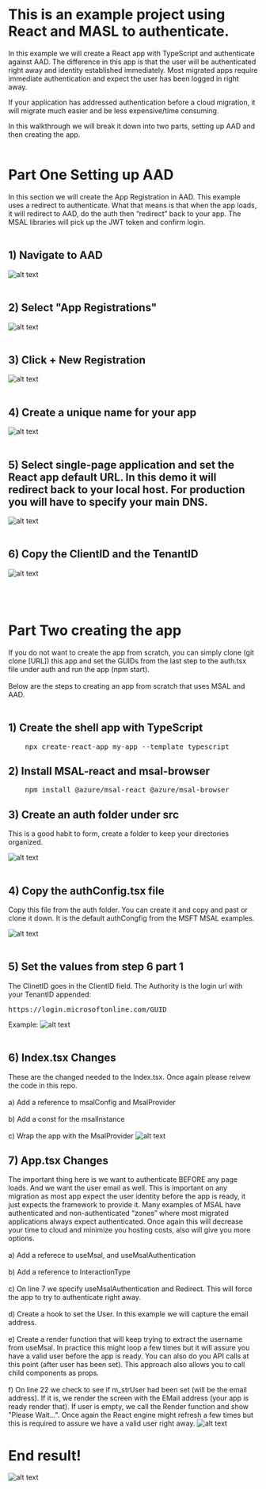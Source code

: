 # This is an example project using React and MASL to authenticate.

In this example we will create a React app with TypeScript and authenticate against AAD. The difference in this app is that the user will be authenticated right away and identity established immediately. Most migrated apps require immediate authentication and expect the user has been logged in right away. 

If your application has addressed authentication before a cloud migration, it will migrate much easier and be less expensive/time consuming. 

In this walkthrough we will break it down into two parts, setting up AAD and then creating the app. 
<br><br>
# Part One Setting up AAD
In this section we will create the App Registration in AAD. This example uses a redirect to authenticate. What that means is that when the app loads, it will redirect to AAD, do the auth then “redirect” back to your app. The MSAL libraries will pick up the JWT token and confirm login. 
<br><br>
## 1) Navigate to AAD
![alt text](./Screen/1.png)
<br><br>
## 2) Select "App Registrations"
![alt text](./Screen/2.png)
<br><br>
## 3) Click + New Registration
![alt text](./Screen/3.png)
<br><br>
## 4) Create a unique name for your app
![alt text](./Screen/4.png)
<br><br>
## 5) Select single-page application and set the React app default URL. In this demo it will redirect back to your local host. For production you will have to specify your main DNS.
![alt text](./Screen/5.png)
<br><br>
## 6) Copy the ClientID and the TenantID
![alt text](./Screen/6.png)
<br><br>
<br><br>
# Part Two creating the app
If you do not want to create the app from scratch, you can simply clone (git clone [URL]) this app and set the GUIDs from the last step to the auth.tsx file under auth and run the app (npm start).
<br><br>
Below are the steps to creating an app from scratch that uses MSAL and AAD.
<br><br>
## 1) Create the shell app with TypeScript
<pre>
    npx create-react-app my-app --template typescript
</pre>
## 2) Install MSAL-react and msal-browser
<pre>
    npm install @azure/msal-react @azure/msal-browser
</pre>
## 3) Create an auth folder under src
This is a good habit to form, create a folder to keep your directories organized.

![alt text](./Screen/a1.png)
<br><br>
## 4) Copy the authConfig.tsx file
Copy this file from the auth folder. You can create it and copy and past or clone it down. It is the default authCongfig from the MSFT MSAL examples.

![alt text](./Screen/a2.png)
<br><br>
## 5) Set the values from step 6 part 1
The ClinetID goes in the ClientID field. The Authority is the login url with your TenantID appended:
<pre>
https://login.microsoftonline.com/GUID
</pre>
Example:
![alt text](./Screen/a6.png)
<br><br>
## 6) Index.tsx Changes
These are the changed needed to the Index.tsx. Once again please reivew the code in this repo.
<br><br>
a) Add a reference to msalConfig and MsalProvider
<br><br>
b) Add a const for the msalInstance
<br><br>
c) Wrap the app with the MsalProvider
![alt text](./Screen/a3.png)


## 7) App.tsx Changes
The important thing here is we want to authenticate BEFORE any page loads. And we want the user email as well. This is important on any migration as most app expect the user identity before the app is ready, it just expects the framework to provide it. Many examples of MSAL have authenticated and non-authenticated “zones” where most migrated applications always expect authenticated. Once again this will decrease your time to cloud and minimize you hosting costs, also will give you more options. 
<br><br>
a) Add a referece to useMsal, and useMsalAuthentication
<br><br>
b) Add a reference to InteractionType
<br><br>
c) On line 7 we specify useMsalAuthentication and Redirect. This will force the app to try to authenticate right away.
<br><br>
d) Create a hook to set the User. In this example we will capture the email address.
<br><br>
e) Create a render function that will keep trying to extract the username from useMsal. In practice this might loop a few times but it will assure you have a valid user before the app is ready. You can also do you API calls at this point (after user has been set). This approach also allows you to call child components as props.
<br><br>
f) On line 22 we check to see if m_strUser had been set (will be the email address). If it is, we render the screen with the EMail address (your app is ready render that). If user is empty, we call the Render function and show "Please Wait...". Once again the React engine might refresh a few times but this is required to assure we have a valid user right away. 
![alt text](./Screen/a4.png)

# End result!
![alt text](./Screen/a7.png)